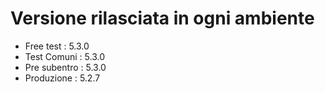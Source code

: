 # Versione rilasciata in ogni ambiente

- Free test : 5.3.0
- Test Comuni : 5.3.0
- Pre subentro : 5.3.0
- Produzione : 5.2.7
